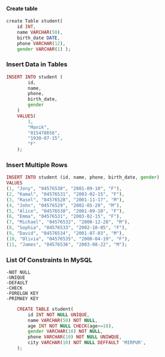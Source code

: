 #### Create table

```php
create Table student(
    id INT,
    name VARCHAR(50),
    birth_date DATE,
    phone VARCHAR(12),
    gender VARCHAR(1) );
```

### Insert Data in Tables

```php
INSERT INTO student (
        id,
        name,
        phone,
        birth_date,
        gender
    )
    VALUES(
        1,
        "Manik",
        "015478656",
        "1930-07-15",
        "F"
    );
```

### Insert Multiple Rows

```php
INSERT INTO student (id, name, phone, birth_date, gender)
VALUES
(1, "Jony", "04576530", "2001-09-10", "F"),
(2, "Kamal", "04576531", "2003-02-15", "F"),
(3, "Rasel", "04576528", "2001-11-17", "M"),
(4, "John", "04576529", "2002-05-20", "M"),
(5, "Alice", "04576530", "2001-09-10", "F"),
(6, "Emma", "04576531", "2003-02-15", "F"),
(7, "Michael", "04576532", "2000-12-28", "M"),
(8, "Sophia", "04576533", "2002-10-05", "F"),
(9, "David", "04576534", "2001-07-03", "M"),
(10, "Olivia", "04576535", "2000-04-19", "F"),
(11, "James", "04576536", "2003-08-22", "M");
```

### List Of Constraints In MySQL

    -NOT NULL
    -UNIQUE
    -DEFAULT
    -CHECK
    -FORELGN KEY
    -PRIMAEY KEY

```php
    CREATE TABLE student(
        id INT NOT NULL UNIQUE,
        name VARCHAR(50) NOT NULL,
        age INT NOT NULL CHECK(age>=18),
        gender VARCHAR(10) NOT NULL,
        phone VARCHAR(10) NOT NULL UNIWQUE,
        city VARCHAR(10) NOT NULL DEFFAULT 'MIRPUR',
    );

```
